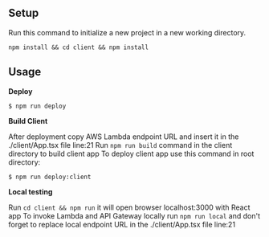 ## Setup

Run this command to initialize a new project in a new working directory.

```
npm install && cd client && npm install
```

## Usage

**Deploy**

```
$ npm run deploy
```

**Build Client**

After deployment copy AWS Lambda endpoint URL and insert it in the ./client/App.tsx file line:21 
Run `npm run build` command in the client directory to build client app
To deploy client app use this command in root directory:

```
$ npm run deploy:client
```

**Local testing**

Run `cd client && npm run` it will open browser localhost:3000 with React app
To invoke Lambda and API Gateway locally run `npm run local` and don't forget to replace local endpoint URL in the ./client/App.tsx file line:21 

